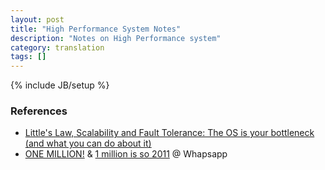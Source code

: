 ```yaml
---
layout: post
title: "High Performance System Notes"
description: "Notes on High Performance system"
category: translation 
tags: []
---
```

{% include JB/setup %}


### References
- [Little's Law, Scalability and Fault Tolerance: The OS is your bottleneck (and what you can do about it)](http://blog.paralleluniverse.co/2014/02/04/littles-law/)
- [ONE MILLION!](https://blog.whatsapp.com/170/ONE-MILLION%21?p=170) & [1 million is so 2011](https://blog.whatsapp.com/196/1-million-is-so-2011) @ Whapsapp